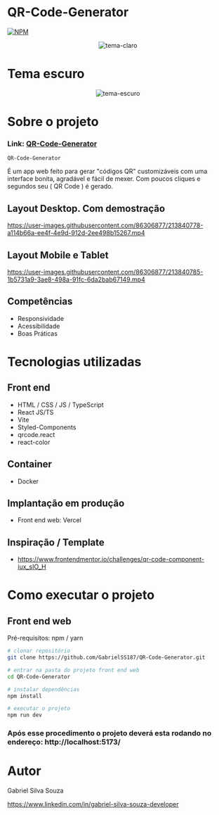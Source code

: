 # QR-Code-Generator
[![NPM](https://img.shields.io/npm/l/react)](https://github.com/GabrielSS187/QR-Code-Generator/blob/main/LICENSE) 

<div align="center">
  <img src="https://user-images.githubusercontent.com/86306877/213841245-ea9c428f-8e7b-4a8e-95d8-8400bc6f10b2.png" alt="tema-claro" />
</div>

# Tema escuro

<div align="center">
  <img src="https://user-images.githubusercontent.com/86306877/213841319-c965667a-198a-4e03-b88b-668d5c3508bf.png" alt="tema-escuro" />
</div>

# Sobre o projeto

### Link: [QR-Code-Generator](https://qr-code-generator-black-psi.vercel.app/)

``QR-Code-Generator``

É um app web feito para gerar "códigos QR" customizáveis com uma interface bonita, agradável e fácil de mexer.
Com poucos cliques e segundos seu ( QR Code ) é gerado.

## Layout Desktop. Com demostração
https://user-images.githubusercontent.com/86306877/213840778-a114b66a-ee4f-4e9d-912d-2ee498b15267.mp4

## Layout Mobile e Tablet
https://user-images.githubusercontent.com/86306877/213840785-1b5731a9-3ae8-498a-91fc-6da2bab67149.mp4

## Competências
- Responsividade
- Acessibilidade
- Boas Práticas

# Tecnologias utilizadas

## Front end
- HTML / CSS / JS / TypeScript
- React JS/TS
- Vite
- Styled-Components
- qrcode.react
- react-color

## Container
- Docker

## Implantação em produção

- Front end web: Vercel

## Inspiração / Template
- https://www.frontendmentor.io/challenges/qr-code-component-iux_sIO_H

# Como executar o projeto

## Front end web
Pré-requisitos: npm / yarn

```bash
# clonar repositório
git clone https://github.com/GabrielSS187/QR-Code-Generator.git

# entrar na pasta do projeto front end web
cd QR-Code-Generator

# instalar dependências
npm install

# executar o projeto
npm run dev
```

### Após esse procedimento o projeto deverá esta rodando no endereço:  http://localhost:5173/

# Autor

Gabriel Silva Souza

https://www.linkedin.com/in/gabriel-silva-souza-developer
